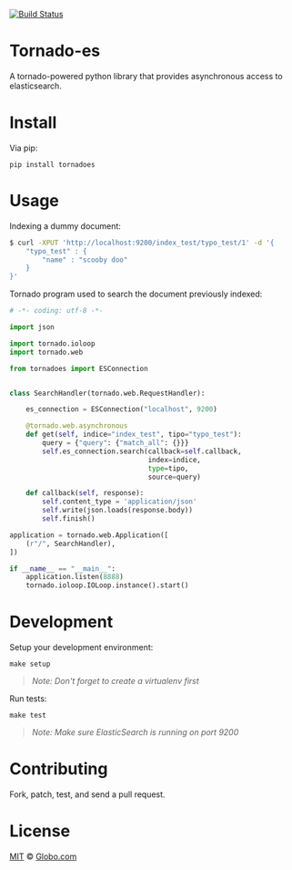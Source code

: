 [![Build Status](https://secure.travis-ci.org/globocom/tornado-es.png?branch=master)](https://travis-ci.org/globocom/tornado-es)


Tornado-es
==========

A tornado-powered python library that provides asynchronous access to elasticsearch.


Install
=======

Via pip:

    pip install tornadoes


Usage
=====

Indexing a dummy document:

```bash
$ curl -XPUT 'http://localhost:9200/index_test/typo_test/1' -d '{
    "typo_test" : {
        "name" : "scooby doo"
    }
}'
```

Tornado program used to search the document previously indexed:

```python
# -*- coding: utf-8 -*-

import json

import tornado.ioloop
import tornado.web

from tornadoes import ESConnection


class SearchHandler(tornado.web.RequestHandler):

    es_connection = ESConnection("localhost", 9200)

    @tornado.web.asynchronous
    def get(self, indice="index_test", tipo="typo_test"):
        query = {"query": {"match_all": {}}}
        self.es_connection.search(callback=self.callback,
                                  index=indice,
                                  type=tipo,
                                  source=query)

    def callback(self, response):
        self.content_type = 'application/json'
        self.write(json.loads(response.body))
        self.finish()

application = tornado.web.Application([
    (r"/", SearchHandler),
])

if __name__ == "__main__":
    application.listen(8888)
    tornado.ioloop.IOLoop.instance().start()
```


Development
===========

Setup your development environment:

    make setup

> *Note: Don't forget to create a virtualenv first*

Run tests:

    make test

> *Note: Make sure ElasticSearch is running on port 9200*


Contributing
============

Fork, patch, test, and send a pull request.


License
=======

[MIT](http://opensource.org/licenses/MIT) © [Globo.com](https://github.com/globocom)
